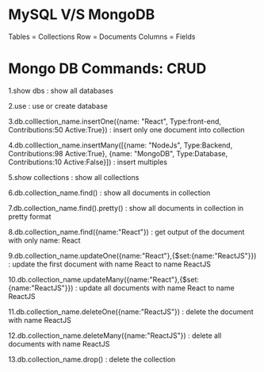 MySQL    V/S    MongoDB
==============================
Tables = Collections
Row      = Documents
Columns  = Fields

Mongo DB Commands: CRUD
==============================
1.show dbs : show all databases

2.use <dbname> : use or create database 

3.db.colllection_name.insertOne({name: "React", Type:front-end, Contributions:50 Active:True}) : insert only one document into collection

4.db.colllection_name.insertMany([{name: "NodeJs", Type:Backend, Contributions:98 Active:True}, {name: "MongoDB", Type:Database, Contributions:10 Active:False}]) : insert multiples

5.show collections : show all collections

6.db.collection_name.find() : show all documents in collection

7.db.collection_name.find().pretty() : show all documents in collection in pretty format

8.db.collection_name.find({name:"React"}) : get output of the document with only name: React

9.db.collection_name.updateOne({name:"React"},{$set:{name:"ReactJS"}}) : update the first document with name React to name ReactJS

10.db.collection_name.updateMany({name:"React"},{$set:{name:"ReactJS"}}) : update all documents with name React to name ReactJS

11.db.collection_name.deleteOne({name:"ReactJS"}) : delete the document with name ReactJS

12.db.collection_name.deleteMany({name:"ReactJS"}) : delete all documents with name ReactJS

13.db.collection_name.drop() : delete the collection